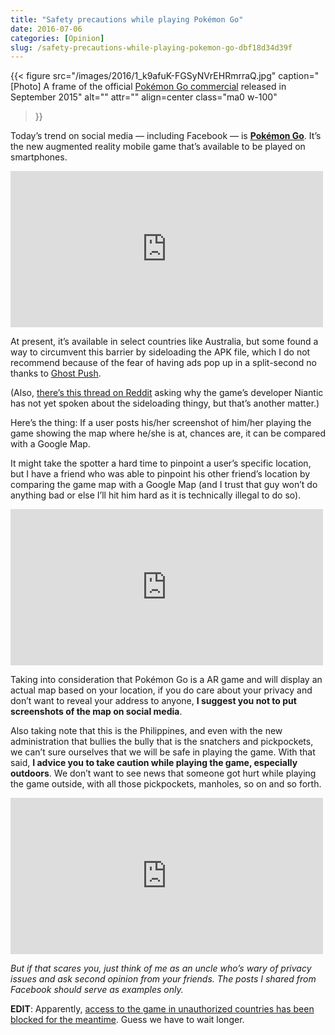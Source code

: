 ```yaml
---
title: "Safety precautions while playing Pokémon Go"
date: 2016-07-06
categories: [Opinion]
slug: /safety-precautions-while-playing-pokemon-go-dbf18d34d39f
---
```

{{< figure
  src="/images/2016/1_k9afuK-FGSyNVrEHRmrraQ.jpg"
  caption="\[Photo\] A frame of the official [Pokémon Go commercial](https://www.youtube.com/watch?v=2sj2iQyBTQs) released in September 2015"
  alt="" attr="" 
  align=center class="ma0 w-100"
>}}

Today’s trend on social media — including Facebook — is [**Pokémon Go**](https://techcrunch.com/2016/07/06/pokemon-go-is-launching-on-ios-and-android-today/). It’s the new augmented reality mobile game that’s available to be played on smartphones.

<iframe src="https://www.facebook.com/plugins/post.php?href=https%3A%2F%2Fweb.facebook.com%2Fphoto%2F%3Ffbid%3D988341797946088%26set%3Da.499048423542097&show_text=true&width=500" width="500" height="250" style="border:none;overflow:hidden" scrolling="no" frameborder="0" allowfullscreen="true" allow="autoplay; clipboard-write; encrypted-media; picture-in-picture; web-share"></iframe>

At present, it’s available in select countries like Australia, but some found a way to circumvent this barrier by sideloading the APK file, which I do not recommend because of the fear of having ads pop up in a split-second no thanks to [Ghost Push](https://en.wikipedia.org/wiki/Ghost_Push).

(Also, [there’s this thread on Reddit](https://www.reddit.com/r/pokemongo/comments/4rhkg6/on_the_apk_sideload_topic_please_consider_this/) asking why the game’s developer Niantic has not yet spoken about the sideloading thingy, but that’s another matter.)

Here’s the thing: If a user posts his/her screenshot of him/her playing the game showing the map where he/she is at, chances are, it can be compared with a Google Map.

It might take the spotter a hard time to pinpoint a user’s specific location, but I have a friend who was able to pinpoint his other friend’s location by comparing the game map with a Google Map (and I trust that guy won’t do anything bad or else I’ll hit him hard as it is technically illegal to do so).

<iframe src="https://www.facebook.com/plugins/post.php?href=https%3A%2F%2Fweb.facebook.com%2F1142207132504320%2Fphotos%2Fa.1142207945837572%2F1142209065837460%2F%3Ftype%3D3&show_text=true&width=500" width="500" height="250" style="border:none;overflow:hidden" scrolling="no" frameborder="0" allowfullscreen="true" allow="autoplay; clipboard-write; encrypted-media; picture-in-picture; web-share"></iframe>

Taking into consideration that Pokémon Go is a AR game and will display an actual map based on your location, if you do care about your privacy and don’t want to reveal your address to anyone, **I suggest you not to put screenshots of the map on social media**.

Also taking note that this is the Philippines, and even with the new administration that bullies the bully that is the snatchers and pickpockets, we can’t sure ourselves that we will be safe in playing the game. With that said, **I advice you to take caution while playing the game, especially outdoors**. We don’t want to see news that someone got hurt while playing the game outside, with all those pickpockets, manholes, so on and so forth.

<iframe src="https://www.facebook.com/plugins/post.php?href=https%3A%2F%2Fweb.facebook.com%2Fbossmac%2Fposts%2Fpfbid02g69CE49Z18kShpRmi6PWAcpqoQKFuUeRfB6FfUMxAnE9KD6V67JYgtnpMqecwY2zl&show_text=true&width=500" width="500" height="250" style="border:none;overflow:hidden" scrolling="no" frameborder="0" allowfullscreen="true" allow="autoplay; clipboard-write; encrypted-media; picture-in-picture; web-share"></iframe>

_But if that scares you, just think of me as an uncle who’s wary of privacy issues and ask second opinion from your friends. The posts I shared from Facebook should serve as examples only._

**EDIT**: Apparently, [access to the game in unauthorized countries has been blocked for the meantime](http://www.unbox.ph/play/your-dream-to-be-the-best-needs-to-wait-pokemon-go-access-blocked-in-ph/). Guess we have to wait longer.

